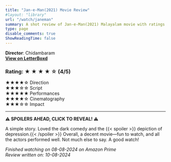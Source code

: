 ```yaml
---
title: "Jan-e-Man(2021) Movie Review"
#layout: "library"
url: "/watch/janeman"
summary: A shot review of Jan-e-Man(2021) Malayalam movie with ratings and a quick take.
type: page
disable_comments: true
ShowReadingTime: false
---
```


**Director**: Chidambaram  
[**View on LetterBoxd**](https://letterboxd.com/film/jan-e-man/)  


### Rating: ★ ★ ★ ★ ☆ (4/5)

★★★★☆ Direction  
★★★☆☆ Script  
★★★★★ Performances  
★★★★☆ Cinematography  
★★★☆☆ Impact  

---

**⚠️ SPOILERS AHEAD, CLICK TO REVEAL! ⚠️**

A simple story. Loved the dark comedy and the {{< spoiler >}}  depiction of depression.{{< /spoiler >}}  Overall, a decent movie—fun to watch, and all the actors performed well. Not much else to say. A good watch!



*Finished watching on 08-08-2024 on Amazon Prime*  
*Review written on: 10-08-2024*
